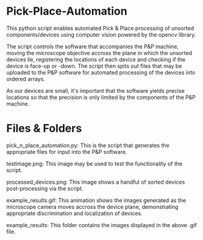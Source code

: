 # Pick-Place-Automation

This python script enables automated Pick &amp; Place processing of unsorted components/devices using computer vision powered by the opencv library.

The script controls the software that accompanies the P&P machine, moving the microscope objective accross the plane in which the unsorted devices lie, registering the locations of each device and checking if the device is face-up or -down. The script then spits out files that may be uploaded to the P&P software for automated processing of the devices into ordered arrays.

As our devices are small, it's important that the software yields precise locations so that the precision is only limited by the components of the P&P machine.

# Files & Folders

pick_n_place_automation.py: This is the script that generates the appropriate files for input into the P&P software.

testimage.png: This image may be used to test the functionality of the script.

processed_devices.png: This image shows a handful of sorted devices post-processing via the script.

example_results.gif: This animation shows the images generated as the microscope camera moves accross the device plane, demonstrating appropriate discrimination and localization of devices.

example_results: This folder contains the images displayed in the above .gif file.
